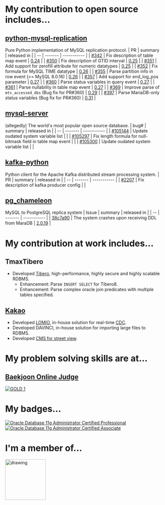 # My contribution to open source includes...
## [python-mysql-replication](https://github.com/noplay/python-mysql-replication)
Pure Python implementation of MySQL replication protocol.
| PR | summary | released in |
| -- | ------- | ----------- |
| [#342](https://github.com/noplay/python-mysql-replication/pull/342) | Fix description of table map event | [0.24](https://pypi.org/project/mysql-replication/0.24/) |
| [#350](https://github.com/noplay/python-mysql-replication/pull/350) | Fix description of GTID interval | [0.25](https://pypi.org/project/mysql-replication/0.25/) |
| [#351](https://github.com/noplay/python-mysql-replication/pull/351) | Add support for zerofill attribute for numeric datatypes | [0.25](https://pypi.org/project/mysql-replication/0.25/) |
| [#352](https://github.com/noplay/python-mysql-replication/pull/352) | Fix formula for MySQL TIME datatype | [0.26](https://pypi.org/project/mysql-replication/0.26/) |
| [#355](https://github.com/noplay/python-mysql-replication/pull/355) | Parse partition info in row event (>= MySQL 8.0.16) | [0.26](https://pypi.org/project/mysql-replication/0.26/) |
| [#357](https://github.com/noplay/python-mysql-replication/pull/357) | Add support for end_log_pos parameter | [0.27](https://pypi.org/project/mysql-replication/0.27/) |
| [#360](https://github.com/noplay/python-mysql-replication/pull/360) | Parse status variables in query event | [0.27](https://pypi.org/project/mysql-replication/0.27/) |
| [#361](https://github.com/noplay/python-mysql-replication/pull/361) | Parse nullability in table map event | [0.27](https://pypi.org/project/mysql-replication/0.27/) |
| [#369](https://github.com/noplay/python-mysql-replication/pull/369) | Improve parse of `mts_accessed_dbs` (Bug fix for PR#360) | [0.29](https://pypi.org/project/mysql-replication/0.29/) |
| [#397](https://github.com/noplay/python-mysql-replication/pull/397) | Parse MariaDB-only status variables (Bug fix for PR#360) | [0.31](https://pypi.org/project/mysql-replication/0.31/) |

## [mysql-server](https://github.com/mysql/mysql-server)
(allegedly) The world's most popular open source database.
| bug# | summary | released in |
| -- | ------- | ----------- |
| [#105144](https://bugs.mysql.com/bug.php?id=105144) | Update oudated system variable list | |
| [#105297](https://bugs.mysql.com/bug.php?id=105297) | Fix length formula for null-bitmask field in table map event | |
| [#105300](https://bugs.mysql.com/bug.php?id=105300) | Update oudated system variable list | |

## [kafka-python](https://github.com/dpkp/kafka-python)
Python client for the Apache Kafka distributed stream processing system.
| PR | summary | released in |
| -- | ------- | ----------- |
| [#2207](https://github.com/dpkp/kafka-python/pull/2207) | Fix description of kafka producer config | |

## [pg_chameleon](https://github.com/the4thdoctor/pg_chameleon)
MySQL to PostgreSQL replica system
| Issue | summary | released in |
| -- | ------- | ----------- |
| [38c7a90](https://github.com/the4thdoctor/pg_chameleon/commit/38c7a907c36b10053bc0db5232a1cc9ecbfacf83#commitcomment-68371229) | The system crashes upon receiving DDL from MaraDB | [2.0.19](https://pypi.org/project/pg-chameleon/2.0.19/) |


# My contribution at work includes...
## TmaxTibero
- Developed [Tibero](https://www.tmaxsoft.com/products/tibero/), high-performance, highly secure and highly scalable RDBMS.
  - Enhancement: Parse `INSERT SELECT` for Tibero8.
  - Enhancement: Parse complex oracle join predicates with multiple tables specified.

## [Kakao](https://www.kakaocorp.com/page/?lang=ENG&tab=all)
- Developed [LOMIO](https://elseif.kakao.com/2020/session/99), in-house solution for real-time [CDC](https://en.wikipedia.org/wiki/Change_data_capture).  
- Developed DAVINCI, in-house solution for importing large files to RDBMS. 
- Developed [CMS for street view](https://elseif.kakao.com/2020/session/95).

# My problem solving skills are at...
## [Baekjoon Online Judge](https://www.acmicpc.net/)
[![GOLD 1](http://mazassumnida.wtf/api/generate_badge?boj=dongwook)](https://solved.ac/dongwook)

# My badges...
<!--START_SECTION:badges-->
[![Oracle Database 11g Administrator Certified Professional](https://images.credly.com/size/110x110/images/2bca0d1f-1b05-4e5d-aee8-ec154344e57b/Oracle-Certification-badge_OC-Professional600X600.png)](http://www.credly.com/badges/498fcbba-977d-4edb-a75f-8cf89feac25f "Oracle Database 11g Administrator Certified Professional")
[![Oracle Database 11g Administrator Certified Associate](https://images.credly.com/size/110x110/images/669408ac-d4de-48d8-8af4-2fea8914ea89/Oracle-Certification-badge_OC-Associate600X600.png)](http://www.credly.com/badges/14c6d3fa-5fe5-4365-98d4-e7ef4c4a4870 "Oracle Database 11g Administrator Certified Associate")
<!--END_SECTION:badges-->

# I'm a member of...
<a href="https://www.betagammasigma.org/about/what-is-bgs">
  <img src="https://higherlogicdownload.s3.amazonaws.com/BETAGAMMASIGMA/a8e50d81-26f2-4c75-9216-826808f3da50/UploadedImages/Member%20/key.jpg" alt="drawing" height="130" style="display:inline-block;"/>
</a>
  

<!--
**dongwook-chan/dongwook-chan** is a ✨ _special_ ✨ repository because its `README.md` (this file) appears on your GitHub profile.

Here are some ideas to get you started:

- 🔭 I’m currently working on ...
- 🌱 I’m currently learning ...
- 👯 I’m looking to collaborate on ...
- 🤔 I’m looking for help with ...
- 💬 Ask me about ...
- 📫 How to reach me: ...
- 😄 Pronouns: ...
- ⚡ Fun fact: ...
-->
